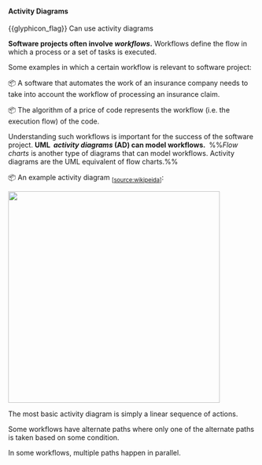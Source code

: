 <div id="title">

#### Activity Diagrams

</div>

<span id="prereqs"></span>

<span id="outcomes">{{glyphicon_flag}} Can use activity diagrams</span>

<div id="body">

**Software projects often involve _workflows_.** Workflows define the <tooltip content="a connected sequence of steps"></tooltip>flow in which a process or a set of tasks is executed.

<tip-box> 

Some examples in which a certain workflow is relevant to software project:

:package: A software that automates the work of an insurance company needs to take into account the workflow of processing an insurance claim.

:package: The algorithm of a price of code represents the workflow (i.e. the execution flow) of the code.

</tip-box>

Understanding such workflows is important for the success of the software project. **<trigger trigger="click" for="modal:modelingAd-uml">UML</trigger> _&nbsp;activity diagrams_ (AD) can model workflows.&nbsp;** %%_Flow charts_ is another type of diagrams that can model workflows. Activity diagrams are the UML equivalent of flow charts.%%

<modal title="**Unified Modeling Language (UML)**" id="modal:modelingAd-uml">
  <include src="../../../common/definitions.md#def-uml" />
</modal>

<tip-box> 

:package: An example activity diagram <sub>[[source:wikipeida](https://en.wikipedia.org/wiki/Activity_diagram)]</sub>:

<img src="https://upload.wikimedia.org/wikipedia/commons/e/e7/Activity_conducting.svg" width="430">

</tip-box>

The most basic activity diagram is simply a linear sequence of actions.

<panel src="../../../uml/activityDiagrams/basicNotations/linearPaths/unit-inElsewhere-asFlat.md" boilerplate header="{{glyphicon_education}} UML → Activity Diagrams → Basic Notations → Linear Paths" expanded />

Some workflows have alternate paths where only one of the alternate paths is taken based on some condition.

<panel src="../../../uml/activityDiagrams/basicNotations/alternatePaths/unit-inElsewhere-asFlat.md" boilerplate header="{{glyphicon_education}} UML → Activity Diagrams → Basic Notations → Alternative Paths" expanded />

In some workflows, multiple paths happen in parallel. 

<panel src="../../../uml/activityDiagrams/basicNotations/parallelPaths/unit-inElsewhere-asFlat.md" boilerplate header="{{glyphicon_education}} UML → Activity Diagrams → Basic Notations → Parallel Paths" expanded />

</div>

<div id="extras">
  <include src="exercises.md" />
</div>